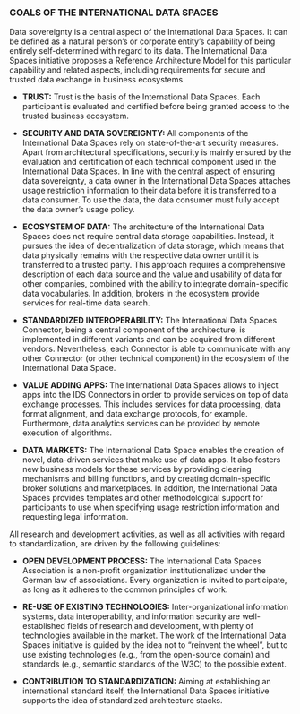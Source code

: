 ### GOALS OF THE INTERNATIONAL DATA SPACES
Data sovereignty is a central aspect of the International Data Spaces. It can be defined as a natural person’s or corporate entity’s capability of being entirely self-determined with regard to its data. The International Data Spaces initiative proposes a Reference Architecture Model for this particular capability and related aspects, including requirements for secure and trusted data exchange in business ecosystems.

+ **TRUST:** Trust is the basis of the International Data Spaces. Each participant is evaluated and certified before being granted access to the trusted business ecosystem.

+ **SECURITY AND DATA SOVEREIGNTY:** All components of the International Data Spaces rely on state-of-the-art security measures. Apart from architectural specifications, security is mainly ensured by the evaluation and certification of each technical component used in the International Data Spaces. In line with the central aspect of ensuring data sovereignty, a data owner in the International Data Spaces attaches usage restriction information to their data before it is transferred to a data consumer. To use the data, the data consumer must fully accept the data owner’s usage policy.

+ **ECOSYSTEM OF DATA:** The architecture of the International Data Spaces does not require central data storage capabilities. Instead, it pursues the idea of decentralization of data storage, which means that data physically remains with the respective data owner until it is transferred to a trusted party. This approach requires a comprehensive description of each data source and the value and usability of data for other companies, combined with the ability to integrate domain-specific data vocabularies. In addition, brokers in the ecosystem provide services for real-time data search.

+ **STANDARDIZED INTEROPERABILITY:** The International Data Spaces Connector, being a central component of the architecture, is implemented in different variants and can be acquired from different vendors. Nevertheless, each Connector is able to communicate with any other Connector (or other technical component) in the ecosystem of the International Data Space.

+ **VALUE ADDING APPS:** The International Data Spaces allows to inject apps into the IDS Connectors in order to provide services on top of data exchange processes. This includes services for data processing, data format alignment, and data exchange protocols, for example. Furthermore, data analytics services can be provided by remote execution of algorithms.

+ **DATA MARKETS:** The International Data Space enables the creation of novel, data-driven services that make use of data apps. It also fosters new business models for these services by providing clearing mechanisms and billing functions, and by creating domain-specific broker solutions and marketplaces. In addition, the International Data Spaces provides templates and other methodological support for participants to use when specifying usage restriction information and requesting legal information.

All research and development activities, as well as all activities with regard to standardization, are driven by the following guidelines:

+ **OPEN DEVELOPMENT PROCESS:** The International Data Spaces Association is a non-profit organization institutionalized under the German law of associations. Every organization is invited to participate, as long as it adheres to the common principles of work.

+ **RE-USE OF EXISTING TECHNOLOGIES:** Inter-organizational information systems, data interoperability, and information security are well-established fields of research and development, with plenty of technologies available in the market. The work of the International Data Spaces initiative is guided by the idea not to “reinvent the wheel”, but to use existing technologies (e.g., from the open-source domain) and standards (e.g., semantic standards of the W3C) to the possible extent.

+ **CONTRIBUTION TO STANDARDIZATION:** Aiming at establishing an international standard itself, the International Data Spaces initiative supports the idea of standardized architecture stacks.
